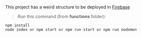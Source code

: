 This project has a weird structure to be deployed in [Firebase](https://node-webserver-d9ee7.firebaseapp.com/)

>Run this command (from **functions** folder):
```
npm install
node index or npm start or npm run start or npm run nodemon
```
